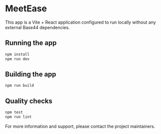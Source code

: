 # MeetEase

This app is a Vite + React application configured to run locally without any external Base44 dependencies.

## Running the app

```bash
npm install
npm run dev
```

## Building the app

```bash
npm run build
```

## Quality checks

```bash
npm test
npm run lint
```

For more information and support, please contact the project maintainers.

